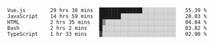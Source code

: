 <!--START_SECTION:waka-->

```text
Vue.js        29 hrs 38 mins  ██████████████░░░░░░░░░░░   55.39 %
JavaScript    14 hrs 59 mins  ███████░░░░░░░░░░░░░░░░░░   28.03 %
HTML          2 hrs 35 mins   █▒░░░░░░░░░░░░░░░░░░░░░░░   04.84 %
Bash          2 hrs 2 mins    █░░░░░░░░░░░░░░░░░░░░░░░░   03.82 %
TypeScript    1 hr 33 mins    ▓░░░░░░░░░░░░░░░░░░░░░░░░   02.90 %
```

<!--END_SECTION:waka-->

